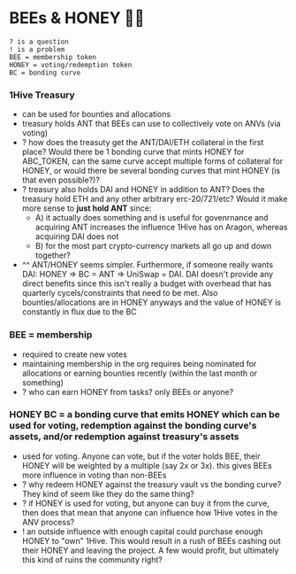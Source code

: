 # BEEs & HONEY 🐝🍯

    ? is a question
    ! is a problem
    BEE = membership token
    HONEY = voting/redemption token
    BC = bonding curve

### 1Hive Treasury
- can be used for bounties and allocations
- treasury holds ANT that BEEs can use to collectively vote on ANVs (via voting)
- ? how does the treasuty get the ANT/DAI/ETH collateral in the first place? Would there be 1 bonding curve that mints HONEY for ABC_TOKEN, can the same curve accept multiple forms of collateral for HONEY, or would there be several bonding curves that mint HONEY (is that even possible?)?
- ? treasury also holds DAI and HONEY in addition to ANT? Does the treasury hold ETH and any other arbitrary erc-20/721/etc? Would it make more sense to **just hold ANT** since:
    - A) it actually does something and is useful for govenrnance and acquiring ANT increases the influence 1Hive has on Aragon, whereas acquiring DAI does not
    - B) for the most part crypto-currency markets all go up and down together?
- ^^ ANT/HONEY seems simpler. Furthermore, if someone really wants DAI: HONEY => BC = ANT => UniSwap = DAI. DAI doesn't provide any direct benefits since this isn't really a budget with overhead that has quarterly cycels/constraints that need to be met. Also bounties/allocations are in HONEY anyways and the value of HONEY is constantly in flux due to the BC

### BEE = membership
- required to create new votes
- maintaining membership in the org requires being nominated for allocations or earning bounties recently (within the last month or something)
- ? who can earn HONEY from tasks? only BEEs or anyone?

### HONEY BC = a bonding curve that emits HONEY which can be used for voting, redemption against the bonding curve's assets, and/or redemption against treasury's assets
- used for voting. Anyone can vote, but if the voter holds BEE, their HONEY will be weighted by a multiple (say 2x or 3x). this gives BEEs more influence in voting than non-BEEs
- ? why redeem HONEY against the treasury vault vs the bonding curve? They kind of seem like they do the same thing?
- ? if HONEY is used for voting, but anyone can buy it from the curve, then does that mean that anyone can influence how 1Hive votes in the ANV process?
- ! an outside influence with enough capital could purchase enough HONEY to "own" 1Hive. This would result in a rush of BEEs cashing out their HONEY and leaving the project. A few would profit, but ultimately this kind of ruins the community right?
 
